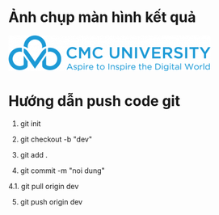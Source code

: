 # Ảnh chụp màn hình kết quả

![Hình ảnh kết quả](logo-CMC-University-3-400x71.png)

# Hướng dẫn push code git
<!-- Khởi tạo -->
1. git init
<!-- Tạo branch dev -->
2. git checkout -b "dev"
<!-- Add code -->
3. git add . 
<!-- Commit code -->
4. git commit -m "noi dung"
<!-- Lay code tu online ve (TH nguoi khac cung team da push code len truoc do) -->
4.1. git pull origin dev
<!-- Push code -->
5. git push origin dev